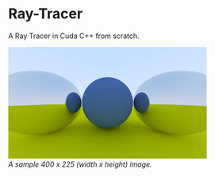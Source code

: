 # Ray-Tracer
A Ray Tracer in Cuda C++ from scratch. 

<p align="left">
  <img src="./result.jpg" alt="Sample Rendered Image" width="400" height="225">
  <br>
  <em>A sample 400 x 225 (width x height) image.</em>
</p>